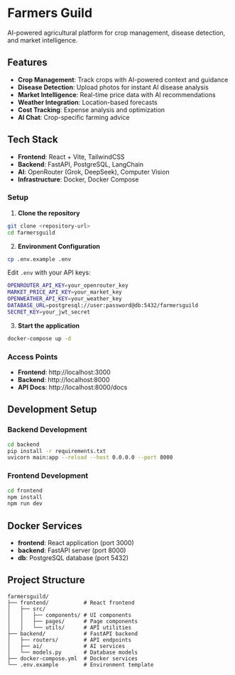 # Farmers Guild

AI-powered agricultural platform for crop management, disease detection, and market intelligence.

## Features

- **Crop Management**: Track crops with AI-powered context and guidance
- **Disease Detection**: Upload photos for instant AI disease analysis
- **Market Intelligence**: Real-time price data with AI recommendations
- **Weather Integration**: Location-based forecasts
- **Cost Tracking**: Expense analysis and optimization
- **AI Chat**: Crop-specific farming advice

## Tech Stack

- **Frontend**: React + Vite, TailwindCSS
- **Backend**: FastAPI, PostgreSQL, LangChain
- **AI**: OpenRouter (Grok, DeepSeek), Computer Vision
- **Infrastructure**: Docker, Docker Compose



### Setup

1. **Clone the repository**
```bash
git clone <repository-url>
cd farmersguild
```

2. **Environment Configuration**
```bash
cp .env.example .env
```

Edit `.env` with your API keys:
```bash
OPENROUTER_API_KEY=your_openrouter_key
MARKET_PRICE_API_KEY=your_market_key
OPENWEATHER_API_KEY=your_weather_key
DATABASE_URL=postgresql://user:password@db:5432/farmersguild
SECRET_KEY=your_jwt_secret
```

3. **Start the application**
```bash
docker-compose up -d
```

### Access Points

- **Frontend**: http://localhost:3000
- **Backend**: http://localhost:8000
- **API Docs**: http://localhost:8000/docs

## Development Setup

### Backend Development
```bash
cd backend
pip install -r requirements.txt
uvicorn main:app --reload --host 0.0.0.0 --port 8000
```

### Frontend Development
```bash
cd frontend
npm install
npm run dev
```




## Docker Services

- **frontend**: React application (port 3000)
- **backend**: FastAPI server (port 8000)
- **db**: PostgreSQL database (port 5432)

## Project Structure

```
farmersguild/
├── frontend/           # React frontend
│   ├── src/
│   │   ├── components/ # UI components
│   │   ├── pages/      # Page components
│   │   └── utils/      # API utilities
├── backend/            # FastAPI backend
│   ├── routers/        # API endpoints
│   ├── ai/             # AI services
│   └── models.py       # Database models
├── docker-compose.yml  # Docker services
└── .env.example        # Environment template
```


